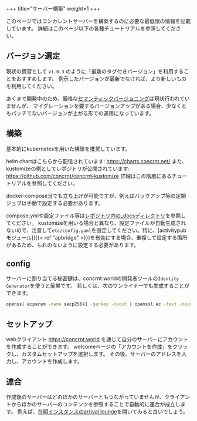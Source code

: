 +++
title="サーバー構築"
weight=1
+++

このページではコンカレントサーバーを構築するのに必要な最低限の情報を記載しています。
詳細はこのページ以下の各種チュートリアルを参照してください。

## バージョン選定

現状の慣習として `v1.0.3` のように「最新のタグ付きバージョン」を利用することをおすすめします。
例示したバージョンが最新でなければ、より新しいものを利用してください。

あくまで開発中のため、厳格な[セマンティックバージョニング](https://semver.org/)は現状行われていませんが、
マイグレーションを要するバージョンアップがある場合、少なくともパッチでないバージョンが上がる形での運用になっています。

## 構築
基本的にkubernetesを用いた構築を推奨しています。

helm chartはこちらから配信されています: https://charts.concrnt.net/
また、kustomizeの例としてレポジトリが公開されています: https://github.com/concrnt/concrnt-kustomize
詳細はこの階層にあるチュートリアルを参照してください。


docker-compose当でも立ち上げが可能ですが、例えばバックアップ等の定期ジョブは手動で設定する必要があります。

compose.ymlや設定ファイル等は[レポジトリ内の\_docsディレクトリ](https://github.com/totegamma/concurrent/tree/develop/_docs)を参照してください。
kustomizeを用いる場合と異なり、設定ファイルが自動生成されないので、注意して`etc/config.yaml`を設定してください。特に、[activitypubモジュール]({{< ref "apbridge" >}})を有効にする場合、重複して設定する箇所があるため、もれのないように設定する必要があります。

## config
サーバーに割り当てる秘密鍵は、concrnt.worldの開発者ツールの`Identity Generator`を使うと簡単です。
若しくは、次のワンライナーでも生成することができます。
```bash
openssl ecparam -name secp256k1 -genkey -noout | openssl ec -text -noout 2&>null | grep priv -A 3 | tail -n +2 | tr -d ' :\n'
```


## セットアップ
webクライアント https://concrnt.world を通じて自分のサーバーにアカウントを作成することができます。
welcomeページの「アカウントを作成」をクリックし、カスタムセットアップを選択します。
その後、サーバーのアドレスを入力し、アカウントを作成します。

## 連合
作成後のサーバーはどのほかのサーバーともつながっていませんが、クライアントからほかのサーバーのコンテンツを参照することで自動的に連合が成立します。
例えば、[在明インスタンスのarrival lounge](https://concrnt.world/timeline/tar69vv26r5s4wk0r067v20bvyw@ariake.concrnt.net)を開いてみると良いでしょう。


